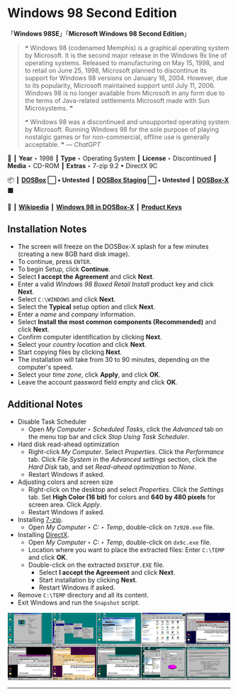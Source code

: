 # Windows 98 Second Edition

「**Windows 98SE**」「**Microsoft Windows 98 Second Edition**」

> ❝ Windows 98 (codenamed Memphis) is a graphical operating system by Microsoft. It is the second major release in the Windows 9x line of operating systems. Released to manufacturing on May 15, 1998, and to retail on June 25, 1998, Microsoft planned to discontinue its support for Windows 98 versions on January 16, 2004. However, due to its popularity, Microsoft maintained support until July 11, 2006. Windows 98 is no longer available from Microsoft in any form due to the terms of Java-related settlements Microsoft made with Sun Microsystems. ❞
>
> ❝ Windows 98 was a discontinued and unsupported operating system by Microsoft. Running Windows 98 for the sole purpose of playing nostalgic games or for non-commercial, offline use is generally acceptable. ❞ — *ChatGPT*
>

📌 ┃ **Year** ‣ 1998 ┃ **Type** ‣ Operating System ┃ **License** ‣ Discontinued ┃ **Media** ‣ CD-ROM ┃ **Extras** ‣ 7-zip 9.2 • DirectX 9C 

📦 ┃ **[DOSBox](https://www.dosbox.com/) ⬜ • Untested** ┃ **[DOSBox Staging](https://dosbox-staging.github.io/) ⬜ • Untested** ┃ **[DOSBox-X](https://dosbox-x.com/) 🟩** 

📎 ┃ **[Wikipedia](https://en.wikipedia.org/wiki/Windows_98#Windows_98_Second_Edition)** ┃ **[Windows 98 in DOSBox-X](https://dosbox-x.com/wiki/Guide%3AInstalling-Windows-98)** ┃ **[Product Keys](https://forum.winworldpc.com/discussion/6677/new-serials-compilation)** 

## Installation Notes
- The screen will freeze on the DOSBox-X splash for a few minutes (creating a new 8GB hard disk image).
- To continue, press `ENTER`.
- To begin Setup, click **Continue**.
- Select **I accept the Agreement** and click **Next**.
- Enter a valid *Windows 98 Boxed Retail Install* product key and click **Next**.
- Select `C:\WINDOWS` and click **Next**.
- Select the **Typical** setup option and click **Next**.
- Enter a *name* and *company* information.
- Select **Install the most common components (Recommended)** and click **Next**.
- Confirm computer identification by clicking **Next**.
- Select your *country location* and click **Next**.
- Start copying files by clicking **Next**.
- The installation will take from 30 to 90 minutes, depending on the computer's speed.
- Select your *time zone*, click **Apply**, and click **OK**.
- Leave the account password field empty and click **OK**.

## Additional Notes
- Disable Task Scheduler
  - Open *My Computer ‣ Scheduled Tasks*, click the *Advanced* tab on the menu top bar and click *Stop Using Task Scheduler*.
- Hard disk read-ahead optimization
  - Right-click *My Computer*. Select *Properties*. Click the *Performance* tab. Click *File System* in the *Advanced settings* section, click the *Hard Disk* tab, and set *Read-ahead optimization* to *None*.
  - Restart Windows if asked.
- Adjusting colors and screen size
  - Right-click on the desktop and select *Properties*. Click the *Settings* tab. Set **High Color (16 bit)** for colors and **640 by 480 pixels** for screen area. Click *Apply*.
  - Restart Windows if asked.
- Installing [7-zip](https://en.wikipedia.org/wiki/7-Zip).
  - Open *My Computer ‣ C: ‣ Temp*, double-click on `7z920.exe` file.
- Installing [DirectX](https://en.wikipedia.org/wiki/DirectX).
  - Open *My Computer ‣ C: ‣ Temp*, double-click on `dx9c.exe` file.
  - Location where you want to place the extracted files: Enter `C:\TEMP` and click **OK**.
  - Double-click on the extracted `DXSETUP.EXE` file.
    - Select **I accept the Agreement** and click **Next**.
    - Start installation by clicking **Next**.
    - Restart Windows if asked.
- Remove `C:\TEMP` directory and all its content.
- Exit Windows and run the `Snapshot` script.

![](Montage.png "Windows 98 Second Edition")

---

